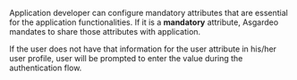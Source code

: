 
Application developer can configure mandatory attributes that are essential for the application functionalities. 
If it is a **mandatory** attribute, Asgardeo mandates to share those attributes with application. 

If the user does not have that information for the user attribute in his/her user profile, user will be prompted to enter the value during the authentication flow.
